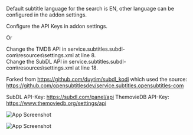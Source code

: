 Default subtitle language for the search is EN, other language can be configured in the addon settings.

Configure the API Keys in addon settings.

Or

Change the TMDB API in service.subtitles.subdl-com\resources\settings.xml at line 8.  
Change the SubDL API in service.subtitles.subdl-com\resources\settings.xml at line 18.

Forked from https://github.com/duytim/subdl_kodi
which used the source: https://github.com/opensubtitlesdev/service.subtitles.opensubtitles-com

SubDL API-Key: https://subdl.com/panel/api
ThemovieDB API-Key: https://www.themoviedb.org/settings/api

![App Screenshot](https://i.postimg.cc/L4QCZxJr/Screenshot-2024-05-13-at-08-57-23.png)

![App Screenshot](https://i.postimg.cc/vH1P759D/Screenshot-2024-05-13-at-08-58-16.png)

